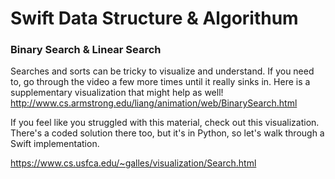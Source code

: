 # Swift Data Structure & Algorithum

### Binary Search & Linear Search

Searches and sorts can be tricky to visualize and understand. If you need to, go through the video a few more times until it really sinks in. Here is a supplementary visualization that might help as well!
http://www.cs.armstrong.edu/liang/animation/web/BinarySearch.html

If you feel like you struggled with this material, check out this visualization. There's a coded solution there too, but it's in Python, so let's walk through a Swift implementation.

https://www.cs.usfca.edu/~galles/visualization/Search.html
